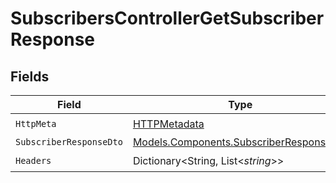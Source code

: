 # SubscribersControllerGetSubscriberResponse


## Fields

| Field                                                                                       | Type                                                                                        | Required                                                                                    | Description                                                                                 |
| ------------------------------------------------------------------------------------------- | ------------------------------------------------------------------------------------------- | ------------------------------------------------------------------------------------------- | ------------------------------------------------------------------------------------------- |
| `HttpMeta`                                                                                  | [HTTPMetadata](../../Models/Components/HTTPMetadata.md)                                     | :heavy_check_mark:                                                                          | N/A                                                                                         |
| `SubscriberResponseDto`                                                                     | [Models.Components.SubscriberResponseDto](../../Models/Components/SubscriberResponseDto.md) | :heavy_minus_sign:                                                                          | OK                                                                                          |
| `Headers`                                                                                   | Dictionary<String, List<*string*>>                                                          | :heavy_check_mark:                                                                          | N/A                                                                                         |